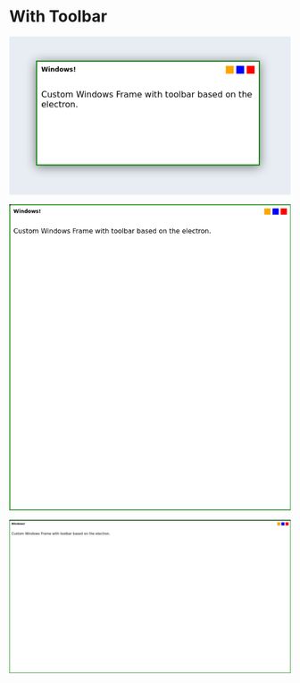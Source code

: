 # With Toolbar

![ScreeShot](screenshot1.png)

![ScreeShot](screenshot2.png)

![ScreeShot](screenshot3.png)

